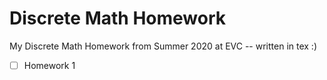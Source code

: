 Discrete Math Homework
========================

My Discrete Math Homework from Summer 2020 at EVC -- written in tex :)

- [ ] Homework 1

